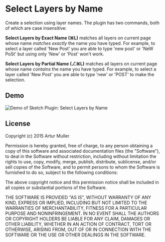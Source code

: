 Select Layers by Name
=====================

Create a selection using layer names. The plugin has two commands, both of which are case insensitive:

**Select Layers by Exact Name (⌘L)** matches all layers on current page whose name _matches exactly_ the name you have typed. For example, to select a layer called 'New Post' you are able to type 'new post' or 'NeW PoSt' but using only 'New' or 'Post' won't work.

**Select Layers by Partial Name (⎇⌘L)** matches all layers on current page whose name _contains_ the name you have typed. For example, to select a layer called 'New Post' you are able to type 'new' or 'POST' to make the selection.

## Demo

![Demo of Sketch Plugin: Select Layers by Name](https://dl.dropboxusercontent.com/s/m7pd15ad81h4idy/Select%20Layers%20by%20Name%20Example%20Small.gif?dl=0)

## License

Copyright (c) 2015 Artur Muller

Permission is hereby granted, free of charge, to any person obtaining a copy
of this software and associated documentation files (the "Software"), to deal
in the Software without restriction, including without limitation the rights
to use, copy, modify, merge, publish, distribute, sublicense, and/or sell
copies of the Software, and to permit persons to whom the Software is
furnished to do so, subject to the following conditions:

The above copyright notice and this permission notice shall be included in all
copies or substantial portions of the Software.

THE SOFTWARE IS PROVIDED "AS IS", WITHOUT WARRANTY OF ANY KIND, EXPRESS OR
IMPLIED, INCLUDING BUT NOT LIMITED TO THE WARRANTIES OF MERCHANTABILITY,
FITNESS FOR A PARTICULAR PURPOSE AND NONINFRINGEMENT. IN NO EVENT SHALL THE
AUTHORS OR COPYRIGHT HOLDERS BE LIABLE FOR ANY CLAIM, DAMAGES OR OTHER
LIABILITY, WHETHER IN AN ACTION OF CONTRACT, TORT OR OTHERWISE, ARISING FROM,
OUT OF OR IN CONNECTION WITH THE SOFTWARE OR THE USE OR OTHER DEALINGS IN THE
SOFTWARE.